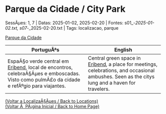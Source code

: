 ﻿
# Parque da Cidade / City Park

SessÃµes: 1, 7 | Datas: 2025-01-02, 2025-02-20 | Fontes: s01_-_2025-01-02.txt, s07_-_2025-02-20.txt | Tags: localizacao, parque

[Parque da Cidade](parque_da_cidade.png)

| PortuguÃªs | English |
|-----------|---------|
| EspaÃ§o verde central em [Eribend](eribend.md), local de encontros, celebraÃ§Ãµes e emboscadas. Visto como pulmÃ£o da cidade e refÃºgio para viajantes. | Central green space in [Eribend](eribend.md), a place for meetings, celebrations, and occasional ambushes. Seen as the citys lung and a haven for travelers. |

[(Voltar a LocalizaÃ§Ãµes / Back to Locations)](localizacoes.md)  
[(Voltar Ã  PÃ¡gina Inicial / Back to Home Page)](../../home.md)


























